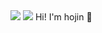 <img src="https://img.shields.io/badge/Android-3DDC84?style=flat-square&logo=Android&logoColor=white"/>
<img src= "https://img.shields.io/badge/Youtube-ff0000?style=flat-square&logo=youtube&logoColor=white"/>
Hi! I'm hojin 👋



<!--
**bhj8286/bhj8286** is a ✨ _special_ ✨ repository because its `README.md` (this file) appears on your GitHub profile.

Here are some ideas to get you started:

- 🔭 I’m currently working on ...
- 🌱 I’m currently learning ...
- 👯 I’m looking to collaborate on ...
- 🤔 I’m looking for help with ...
- 💬 Ask me about ...
- 📫 How to reach me: ...
- 😄 Pronouns: ...
- ⚡ Fun fact: ...
-->
